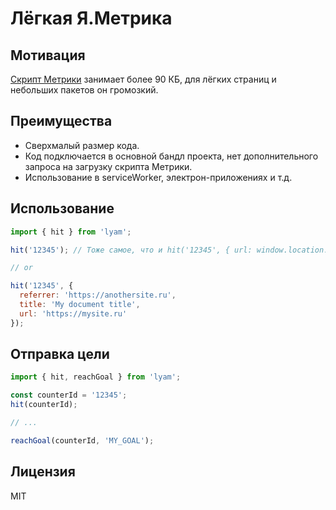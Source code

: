 # Лёгкая Я.Метрика

## Мотивация
[Скрипт Метрики](https://mc.yandex.ru/metrika/tag.js) занимает более 90 КБ, для лёгких страниц и небольших пакетов он громозкий.

## Преимущества
- Сверхмалый размер кода.
- Код подключается в основной бандл проекта, нет дополнительного запроса на загрузку скрипта Метрики.
- Использование в serviceWorker, электрон-приложениях и т.д.

## Использование

```js
import { hit } from 'lyam';

hit('12345'); // Тоже самое, что и hit('12345', { url: window.location.href, title: document.title, referrer: document.referrer });

// or

hit('12345', {
  referrer: 'https://anothersite.ru',
  title: 'My document title',
  url: 'https://mysite.ru'
});

```


## Отправка цели

```js
import { hit, reachGoal } from 'lyam';

const counterId = '12345';
hit(counterId);

// ...

reachGoal(counterId, 'MY_GOAL');
```

## Лицензия
MIT
